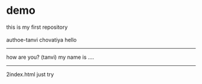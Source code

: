 # demo
this is my first repository<br><br>
authoe-tanvi chovatiya
hello
<hr>
how are you?
 (tanvi)
my name is ....
<hr>
2index.html just try